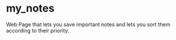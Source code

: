 # my_notes

Web Page that lets you save important notes and lets you sort them according to their priority.
